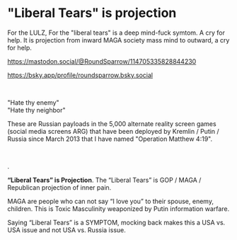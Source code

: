 # "Liberal Tears" is projection

For the LULZ, For the "liberal tears" is a deep mind-fuck symtom. A cry for help. It is projection from inward MAGA society mass mind to outward, a cry for help.

https://mastodon.social/@RoundSparrow/114705335828844230

https://bsky.app/profile/roundsparrow.bsky.social

&nbsp;

"Hate thy enemy"   
"Hate thy neighbor"   

These are Russian payloads in the 5,000 alternate reality screen games (social media screens ARG) that have been deployed by Kremlin / Putin / Russia since March 2013 that I have named "Operation Matthew 4:19".

&nbsp;

.

**“Liberal Tears” is Projection**. The “Liberal Tears” is GOP / MAGA / Republican 
projection of inner pain.

MAGA are people who can not say “I love you” to their spouse, enemy, children. This is Toxic Masculinity weaponized by Putin information warfare.

Saying “Liberal Tears” is a SYMPTOM, mocking back makes this a USA vs. USA issue and not USA vs. Russia issue.

